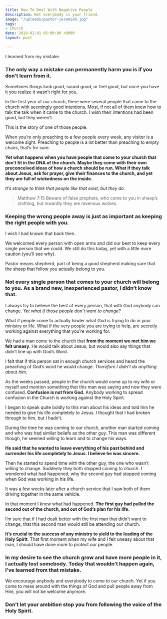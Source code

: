 ```yaml
---
title: How To Deal With Negative People
description: Not everybody is your friend.
image: "/uploads/pastor-jeremiah.jpg"
tags:
- church
date: 2019-02-01 05:00:00 +0000
layout: post

---
```

I learned from my mistake.

### The only way a mistake can permanently harm you is if you don’t learn from it.

Sometimes things look good, sound good, or feel good, but once you have it you realize it wasn’t right for you.

In the first year of our church, there were several people that came to the church with seemingly good intentions. Most, if not all of them knew how to talk the talk when it came to the church. I wish their intentions had been good, but they weren’t.

This is the story of one of those people.

When you’re only preaching to a few people every week, any visitor is a welcome sight. Preaching to people is a lot better than preaching to empty chairs, that’s for sure.

**Yet what happens when you have people that come to your church that don’t fit in the DNA of the church. Maybe they come with their own preconceived ideas of how a church should be run. What if they talk about Jesus, ask for prayer, give their finances to the church, and yet they are full of wickedness on the inside.**

_It’s strange to think that people like that exist, but they do._

> Matthew 7:15 Beware of false prophets, who come to you in sheep’s clothing, but inwardly they are ravenous wolves.

### Keeping the wrong people away is just as important as keeping the right people with you.

I wish I had known that back then.

We welcomed every person with open arms and did our best to keep every single person that we could. We still do this today, yet with a little more caution (you’ll see why).

Pastor means shepherd, part of being a good shepherd making sure that the sheep that follow you actually belong to you.

### Not every single person that comes to your church will belong to you. As a brand new, inexperienced pastor, I didn’t know that.

I always try to believe the best of every person, that with God anybody can change. _Yet what if those people don’t want to change?_

What if people come to actually hinder what God is trying to do in your ministry or life. What if the very people you are trying to help, are secretly working against everything that you’re working for.

We had a man come to the church that **from the moment we met him we felt uneasy**. He would talk about Jesus, but would also say things that didn’t line up with God’s Word.

I felt that if this person sat in enough church services and heard the preaching of God’s word he would change. _Therefore I didn’t do anything about him._

As the weeks passed, people in the church would come up to my wife or myself and mention something that this man was saying and now they were confused. **Confusion is not from God.** Anybody working to spread confusion in the Church is working against the Holy Spirit.

I began to speak quite boldly to this man about his ideas and told him he needed to give his life completely to Jesus. I thought that I had broken through to him, but I hadn’t.

During the time he was coming to our church, another man started coming and who was had similar beliefs as the other guy. This man was different though, he seemed willing to learn and to change his ways.

**He said that he wanted to leave everything of his past behind and surrender his life completely to Jesus. I believe he was sincere.**

Then he started to spend time with the other guy, the one who wasn’t willing to change. Suddenly they both stopped coming to church. I wondered what had happened, why the second guy had stopped coming when God was working in his life.

It was a few weeks later after a church service that I saw both of them driving together in the same vehicle.

In that moment I knew what had happened. **The first guy had pulled the second out of the church, and out of God’s plan for his life.**

I’m sure that if I had dealt better with the first man that didn’t want to change, that this second man would still be attending our church.

**It’s crucial to the success of any ministry to yield to the leading of the Holy Spirit**. That first moment when my wife and I felt uneasy about that man, I should have done more to protect our people.

### In my desire to see the church grow and have more people in it, I actually lost somebody. Today that wouldn’t happen again, I’ve learned from that mistake.

We encourage anybody and everybody to come to our church. Yet if you come to mess around with the things of God and pull people away from Him, you will not be welcome anymore.

### Don’t let your ambition stop you from following the voice of the Holy Spirit.
